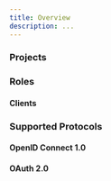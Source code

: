 ```yaml
---
title: Overview
description: ...
---
```


### Projects

### Roles

#### Clients

### Supported Protocols

#### OpenID Connect 1.0

#### OAuth 2.0
